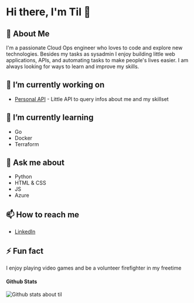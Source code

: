 # Hi there, I'm Til 👋

## 🚀 About Me

I'm a passionate Cloud Ops engineer who loves to code and explore new technologies. Besides my tasks as sysadmin I enjoy building little web applications, APIs, and automating tasks to make people's lives easier. I am always looking for ways to learn and improve my skills.

## 🔭 I’m currently working on

- [Personal API](https://github.com/tmerge/tmapi) - Little API to query infos about me and my skillset

## 🌱 I’m currently learning

- Go
- Docker
- Terraform

## 💬 Ask me about

- Python
- HTML & CSS
- JS
- Azure

## 📫 How to reach me

- [LinkedIn](https://linkedin.com/in/til-merge)

## ⚡ Fun fact

I enjoy playing video games and be a volunteer firefighter in my freetime

#### Github Stats

![Github stats about til](https://github-readme-stats.vercel.app/api?username=tmerge&show_icons=true&theme=radical)
